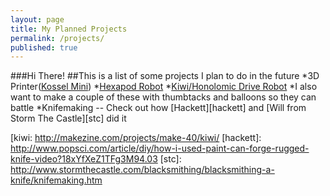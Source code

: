 ```yaml
---
layout: page
title: My Planned Projects
permalink: /projects/
published: true
---
```

###Hi There!
##This is a list of some projects I plan to do in the future
*3D Printer([Kossel Mini][kossel])
*[Hexapod Robot][hex]
*[Kiwi/Honolomic Drive Robot][hex]
  *I also want to make a couple of these with thumbtacks and balloons so they can battle
*Knifemaking -- Check out how [Hackett][hackett] and [Will from Storm The Castle][stc] did it

[kossel]: http://reprap.org/wiki/Kossel
[hex]: http://www.thingiverse.com/thing:30088
[kiwi: http://makezine.com/projects/make-40/kiwi/
[hackett]: http://www.popsci.com/article/diy/how-i-used-paint-can-forge-rugged-knife-video?18xYfXeZ1TFg3M94.03
[stc]: http://www.stormthecastle.com/blacksmithing/blacksmithing-a-knife/knifemaking.htm